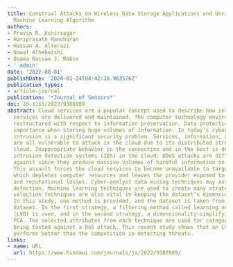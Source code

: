```yaml
---
title: Construal Attacks on Wireless Data Storage Applications and Unraveling Using
  Machine Learning Algorithm
authors:
- Pravin R. Kshirsagar
- Hariprasath Manoharan
- Hassan A. Alterazi
- Nawaf Alhebaishi
- Osama Bassam J. Rabie
- ' admin'
date: '2022-08-01'
publishDate: '2024-01-24T04:42:16.963576Z'
publication_types:
- article-journal
publication: '*Journal of Sensors*'
doi: 10.1155/2022/9386989
abstract: Cloud services are a popular concept used to describe how internet-based
  services are delivered and maintained. The computer technology environment is being
  restructured with respect to information preservation. Data protection is of critical
  importance when storing huge volumes of information. In today’s cyber world, an
  intrusion is a significant security problem. Services, information, and services
  are all vulnerable to attack in the cloud due to its distributed structure of the
  cloud. Inappropriate behavior in the connection and in the host is detected using
  intrusion detection systems (IDS) in the cloud. DDoS attacks are difficult to protect
  against since they produce massive volumes of harmful information on the network.
  This assault forces the cloud services to become unavailable to target consumers,
  which depletes computer resources and leaves the provider exposed to massive financial
  and reputational losses. Cyber-analyst data mining techniques may assist in intrusion
  detection. Machine learning techniques are used to create many strategies. Attribute
  selection techniques are also vital in keeping the dataset’s dimensionality low.
  In this study, one method is provided, and the dataset is taken from the NSL-KDD
  dataset. In the first strategy, a filtering method called learning vector quantization
  (LVQ) is used, and in the second strategy, a dimensionality-simplifying method called
  PCA. The selected attributes from each technique are used for categorization before
  being tested against a DoS attack. This recent study shows that an LVQ-based SVM
  performs better than the competition in detecting threats.
links:
- name: URL
  url: https://www.hindawi.com/journals/js/2022/9386989/
---
```

